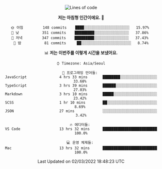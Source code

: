 <div align='center'>
 
<!--START_SECTION:waka-->
![Lines of code](https://img.shields.io/badge/%EC%A0%80%EB%8A%94%20%EC%97%AC%ED%83%9C%EA%B9%8C%EC%A7%80%20-60%20Thousand%20%EC%A4%84%EC%9D%98%20%EC%BD%94%EB%93%9C%EB%A5%BC%20%EC%9E%91%EC%84%B1%ED%96%88%EC%96%B4%EC%9A%94.-blue)

**저는 아침형 인간이에요. 🐤** 

```text
🌞 아침         148 commits    ████░░░░░░░░░░░░░░░░░░░░░   15.97% 
🌆 낮　         351 commits    █████████░░░░░░░░░░░░░░░░   37.86% 
🌃 저녁         347 commits    █████████░░░░░░░░░░░░░░░░   37.43% 
🌙 밤　         81 commits     ██░░░░░░░░░░░░░░░░░░░░░░░   8.74%

```


📊 **저는 이번주를 이렇게 시간을 보냈어요.** 

```text
⌚︎ Timezone: Asia/Seoul

💬 프로그래밍 언어들: 
JavaScript               4 hrs 33 mins       ████████░░░░░░░░░░░░░░░░░   33.68% 
TypeScript               3 hrs 39 mins       ██████░░░░░░░░░░░░░░░░░░░   27.03% 
Markdown                 3 hrs 10 mins       █████░░░░░░░░░░░░░░░░░░░░   23.42% 
SCSS                     1 hr 10 mins        ██░░░░░░░░░░░░░░░░░░░░░░░   8.69% 
JSON                     27 mins             ░░░░░░░░░░░░░░░░░░░░░░░░░   3.42%

🔥 에디터들: 
VS Code                  13 hrs 32 mins      █████████████████████████   100.0%

💻 운영 체제들: 
Mac                      13 hrs 32 mins      █████████████████████████   100.0%

```


 Last Updated on 02/03/2022 18:48:23 UTC
<!--END_SECTION:waka-->
 </div>
<!---
Emewjin/Emewjin is a ✨ special ✨ repository because its `README.md` (this file) appears on your GitHub profile.
You can click the Preview link to take a look at your changes.
--->
